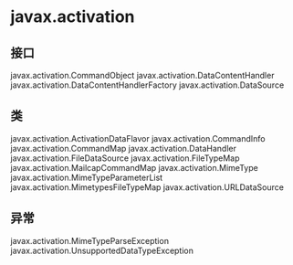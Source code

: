 # javax.activation

## 接口

javax.activation.CommandObject
javax.activation.DataContentHandler
javax.activation.DataContentHandlerFactory
javax.activation.DataSource

## 类

javax.activation.ActivationDataFlavor
javax.activation.CommandInfo
javax.activation.CommandMap
javax.activation.DataHandler
javax.activation.FileDataSource
javax.activation.FileTypeMap
javax.activation.MailcapCommandMap
javax.activation.MimeType
javax.activation.MimeTypeParameterList
javax.activation.MimetypesFileTypeMap
javax.activation.URLDataSource

## 异常

javax.activation.MimeTypeParseException
javax.activation.UnsupportedDataTypeException




